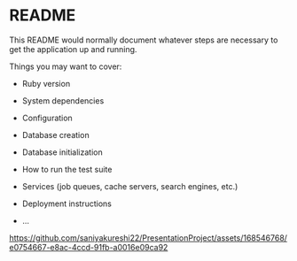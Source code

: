 # README

This README would normally document whatever steps are necessary to get the
application up and running.

Things you may want to cover:

* Ruby version

* System dependencies

* Configuration

* Database creation

* Database initialization

* How to run the test suite

* Services (job queues, cache servers, search engines, etc.)

* Deployment instructions

* ...


https://github.com/saniyakureshi22/PresentationProject/assets/168546768/e0754667-e8ac-4ccd-91fb-a0016e09ca92

